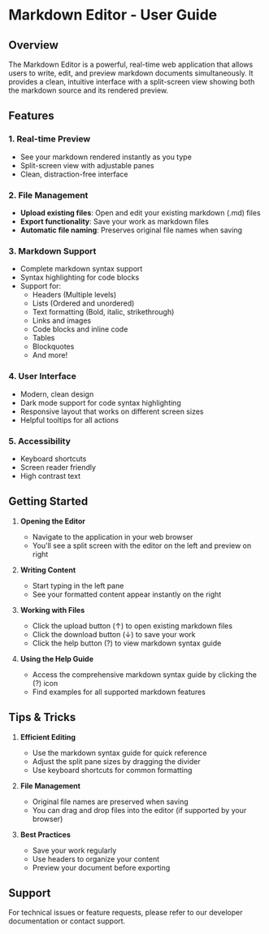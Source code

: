 
# Markdown Editor - User Guide

## Overview
The Markdown Editor is a powerful, real-time web application that allows users to write, edit, and preview markdown documents simultaneously. It provides a clean, intuitive interface with a split-screen view showing both the markdown source and its rendered preview.

## Features

### 1. Real-time Preview
- See your markdown rendered instantly as you type
- Split-screen view with adjustable panes
- Clean, distraction-free interface

### 2. File Management
- **Upload existing files**: Open and edit your existing markdown (.md) files
- **Export functionality**: Save your work as markdown files
- **Automatic file naming**: Preserves original file names when saving

### 3. Markdown Support
- Complete markdown syntax support
- Syntax highlighting for code blocks
- Support for:
  - Headers (Multiple levels)
  - Lists (Ordered and unordered)
  - Text formatting (Bold, italic, strikethrough)
  - Links and images
  - Code blocks and inline code
  - Tables
  - Blockquotes
  - And more!

### 4. User Interface
- Modern, clean design
- Dark mode support for code syntax highlighting
- Responsive layout that works on different screen sizes
- Helpful tooltips for all actions

### 5. Accessibility
- Keyboard shortcuts
- Screen reader friendly
- High contrast text

## Getting Started

1. **Opening the Editor**
   - Navigate to the application in your web browser
   - You'll see a split screen with the editor on the left and preview on right

2. **Writing Content**
   - Start typing in the left pane
   - See your formatted content appear instantly on the right

3. **Working with Files**
   - Click the upload button (↑) to open existing markdown files
   - Click the download button (↓) to save your work
   - Click the help button (?) to view markdown syntax guide

4. **Using the Help Guide**
   - Access the comprehensive markdown syntax guide by clicking the (?) icon
   - Find examples for all supported markdown features

## Tips & Tricks

1. **Efficient Editing**
   - Use the markdown syntax guide for quick reference
   - Adjust the split pane sizes by dragging the divider
   - Use keyboard shortcuts for common formatting

2. **File Management**
   - Original file names are preserved when saving
   - You can drag and drop files into the editor (if supported by your browser)

3. **Best Practices**
   - Save your work regularly
   - Use headers to organize your content
   - Preview your document before exporting

## Support
For technical issues or feature requests, please refer to our developer documentation or contact support.
